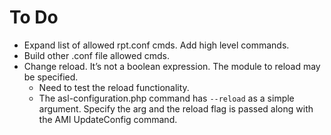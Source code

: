 # To Do
- Expand list of allowed rpt.conf cmds. Add high level commands.
- Build other .conf file allowed cmds.
- Change reload. It’s not a boolean expression. The module to reload may be specified.
	- Need to test the reload functionality.
	- The asl-configuration.php command has `--reload` as a simple argument.  Specify the arg and the reload flag is passed along with the AMI UpdateConfig command.